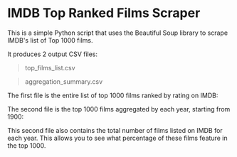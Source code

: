 # IMDB Top Ranked Films Scraper

This is a simple Python script that uses the Beautiful Soup library to scrape IMDB's list of Top 1000 films.

It produces 2 output CSV files:

> top_films_list.csv

> aggregation_summary.csv

The first file is the entire list of top 1000 films ranked by rating on IMDB:
 
The second file is the top 1000 films aggregated by each year, starting from 1900:

This second file also contains the total number of films listed on IMDB for each year. This allows you to see what percentage
of these films feature in the top 1000.


